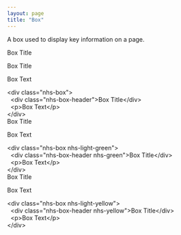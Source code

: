 ```yaml
---
layout: page
title: "Box"
---
```


A box used to display key information on a page.

Box Title

<div class="nhs-box">
<div class="nhs-box-header">Box Title</div>
<p>Box Text</p>
</div>

<div id="code">
&lt;div class="nhs-box"&gt;<br>
&nbsp; &lt;div class="nhs-box-header"&gt;Box
Title&lt;/div&gt;<br>
&nbsp; &lt;p&gt;Box Text&lt;/p&gt;<br>
&lt;/div&gt;
</div>

<div class="nhs-box nhs-light-green">
<div class="nhs-box-header nhs-green">Box Title</div>
<p>Box Text</p>
</div>

<div id="code">
&lt;div class="nhs-box nhs-light-green"&gt;<br>
&nbsp; &lt;div class="nhs-box-header nhs-green"&gt;Box
Title&lt;/div&gt;<br>
&nbsp; &lt;p&gt;Box Text&lt;/p&gt;<br>
&lt;/div&gt;
</div>

<div class="nhs-box nhs-light-yellow">
<div class="nhs-box-header nhs-yellow">Box Title</div>
<p>Box Text</p>
</div>

<div id="code">
&lt;div class="nhs-box nhs-light-yellow"&gt;<br>
&nbsp; &lt;div class="nhs-box-header nhs-yellow"&gt;Box
Title&lt;/div&gt;<br>
&nbsp; &lt;p&gt;Box Text&lt;/p&gt;<br>
&lt;/div&gt;
</div>

<script>
window.onload = function() {
  document.getElementById('/components/box').className = 'nhs-fancy2';
};
</script>
